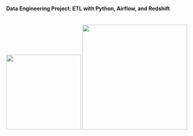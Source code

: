 #### Data Engineering Project: ETL with Python, Airflow, and Redshift
<p>
        <br>
<img src="https://airflow.apache.org/images/feature-image.png" width="200">     <img src="https://www.pngkey.com/png/detail/59-591955_amazon-logo-vector-png-amazon-redshift-logo.png" width="280">
